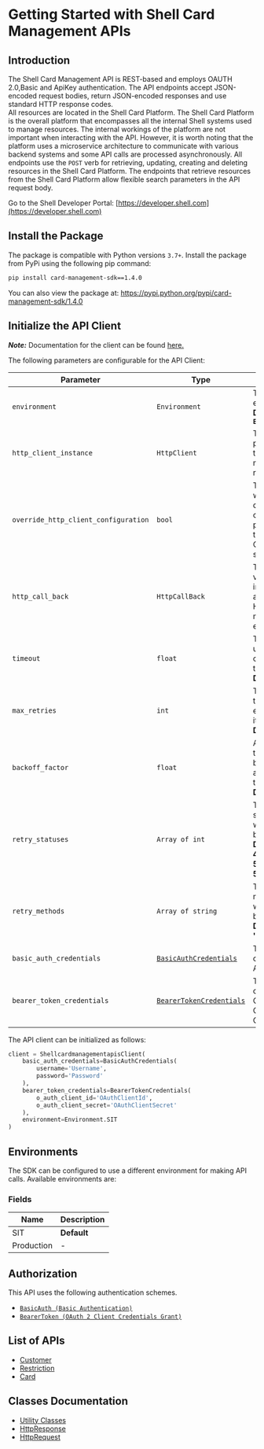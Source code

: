 
# Getting Started with Shell Card Management APIs

## Introduction

The Shell Card Management API is REST-based and employs OAUTH 2.0,Basic and ApiKey authentication.
The API endpoints accept JSON-encoded request bodies, return JSON-encoded responses and use standard HTTP response codes.  
All resources are located in the Shell Card Platform.  The Shell Card Platform is the overall platform that encompasses all the internal Shell systems used to manage resources.
The internal workings of the platform are not important when interacting with the API. However, it is worth noting that the platform uses a microservice architecture to communicate with various backend systems and some API calls are processed asynchronously.
All endpoints use the `POST` verb for retrieving, updating, creating and deleting resources in the Shell Card Platform. The endpoints that retrieve resources from the Shell Card Platform allow flexible search parameters in the API request body.

Go to the Shell Developer Portal: [https://developer.shell.com](https://developer.shell.com)

## Install the Package

The package is compatible with Python versions `3.7+`.
Install the package from PyPi using the following pip command:

```bash
pip install card-management-sdk==1.4.0
```

You can also view the package at:
https://pypi.python.org/pypi/card-management-sdk/1.4.0

## Initialize the API Client

**_Note:_** Documentation for the client can be found [here.](https://www.github.com/sdks-io/card-management-python-sdk/tree/1.4.0/doc/client.md)

The following parameters are configurable for the API Client:

| Parameter | Type | Description |
|  --- | --- | --- |
| `environment` | `Environment` | The API environment. <br> **Default: `Environment.SIT`** |
| `http_client_instance` | `HttpClient` | The Http Client passed from the sdk user for making requests |
| `override_http_client_configuration` | `bool` | The value which determines to override properties of the passed Http Client from the sdk user |
| `http_call_back` | `HttpCallBack` | The callback value that is invoked before and after an HTTP call is made to an endpoint |
| `timeout` | `float` | The value to use for connection timeout. <br> **Default: 60** |
| `max_retries` | `int` | The number of times to retry an endpoint call if it fails. <br> **Default: 0** |
| `backoff_factor` | `float` | A backoff factor to apply between attempts after the second try. <br> **Default: 2** |
| `retry_statuses` | `Array of int` | The http statuses on which retry is to be done. <br> **Default: [408, 413, 429, 500, 502, 503, 504, 521, 522, 524]** |
| `retry_methods` | `Array of string` | The http methods on which retry is to be done. <br> **Default: ['GET', 'PUT']** |
| `basic_auth_credentials` | [`BasicAuthCredentials`](https://www.github.com/sdks-io/card-management-python-sdk/tree/1.4.0/doc/auth/basic-authentication.md) | The credential object for Basic Authentication |
| `bearer_token_credentials` | [`BearerTokenCredentials`](https://www.github.com/sdks-io/card-management-python-sdk/tree/1.4.0/doc/auth/oauth-2-client-credentials-grant.md) | The credential object for OAuth 2 Client Credentials Grant |

The API client can be initialized as follows:

```python
client = ShellcardmanagementapisClient(
    basic_auth_credentials=BasicAuthCredentials(
        username='Username',
        password='Password'
    ),
    bearer_token_credentials=BearerTokenCredentials(
        o_auth_client_id='OAuthClientId',
        o_auth_client_secret='OAuthClientSecret'
    ),
    environment=Environment.SIT
)
```

## Environments

The SDK can be configured to use a different environment for making API calls. Available environments are:

### Fields

| Name | Description |
|  --- | --- |
| SIT | **Default** |
| Production | - |

## Authorization

This API uses the following authentication schemes.

* [`BasicAuth (Basic Authentication)`](https://www.github.com/sdks-io/card-management-python-sdk/tree/1.4.0/doc/auth/basic-authentication.md)
* [`BearerToken (OAuth 2 Client Credentials Grant)`](https://www.github.com/sdks-io/card-management-python-sdk/tree/1.4.0/doc/auth/oauth-2-client-credentials-grant.md)

## List of APIs

* [Customer](https://www.github.com/sdks-io/card-management-python-sdk/tree/1.4.0/doc/controllers/customer.md)
* [Restriction](https://www.github.com/sdks-io/card-management-python-sdk/tree/1.4.0/doc/controllers/restriction.md)
* [Card](https://www.github.com/sdks-io/card-management-python-sdk/tree/1.4.0/doc/controllers/card.md)

## Classes Documentation

* [Utility Classes](https://www.github.com/sdks-io/card-management-python-sdk/tree/1.4.0/doc/utility-classes.md)
* [HttpResponse](https://www.github.com/sdks-io/card-management-python-sdk/tree/1.4.0/doc/http-response.md)
* [HttpRequest](https://www.github.com/sdks-io/card-management-python-sdk/tree/1.4.0/doc/http-request.md)

